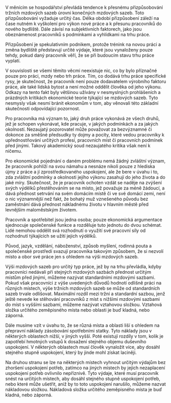 V měnícím se hospodářství převládá tendence k přesnému přizpůsobování tržních mzdových sazeb úrovni konečných mzdových sazeb. Toto přizpůsobování vyžaduje určitý čas. Délka období přizpůsobení záleží na čase nutném k vyškolení pro výkon nové práce a k přesunu pracovníků do nového bydliště. Dále závisí na subjektivních faktorech, jako jsou obeznámenost pracovníků s podmínkami a vyhlídkami na trhu práce.

Přizpůsobení je spekulativním podnikem, protože trénink na novou práci a změna bydliště představují určité výdaje, které jsou vynaloženy pouze tehdy, pokud daný pracovník věří, že se při budoucím stavu trhu práce vyplatí.

V souvislosti se všemi těmito věcmi neexistuje nic, co by bylo příznačné pouze pro práci, mzdy nebo trh práce. Tím, co dodává trhu práce specifické rysy, je skutečnost, že pracovník není pouze dodavatelem výrobního faktoru práce, ale také lidská bytost a není možné oddělit člověka od jeho výkonu. Odkazy na tento fakt byly většinou užívány v nesmyslných prohlášeních a prázdných kritikách ekonomické teorie týkající se mzdových sazeb. Tyto nesmysly však nesmí bránit ekonomům v tom, aby věnovali této základní skutečnosti odpovídající pozornost.

Pro pracovníka má význam to, jaký druh práce vykonává ze všech druhů, jež je schopen vykonávat, kde pracuje, v jakých podmínkách a za jakých okolností. Nezaujatý pozorovatel může považovat za bezvýznamné či dokonce za směšné předsudky ty dojmy a pocity, které vedou pracovníky k upřednostňování určitých profesí, pracovních míst či pracovních podmínek před jinými. Takový akademický soud nezaujatého kritika však není k ničemu.

Pro ekonomické pojednání o daném problému nemá žádný zvláštní význam, že pracovník pohlíží na svou námahu a nesnáze nikoli pouze z hlediska újmy z práce a jí zprostředkovaného uspokojení, ale že bere v úvahu i to, zda zvláštní podmínky a okolnosti jejího výkonu zasahují do jeho života a do jaké míry. Skutečnost, že je pracovník ochoten vzdát se naděje na zvýšení svých výdělků přestěhováním se na místo, jež považuje za méně žádoucí, a dává přednost setrvání na svém domácím místě či ve své domácí zemi, není o nic významnější než fakt, že bohatý muž vznešeného původu bez zaměstnání dává přednost nákladnému životu v hlavním městě před levnějším maloměstským životem.

Pracovník a spotřebitel jsou jedna osoba; pouze ekonomická argumentace sjednocuje společenské funkce a rozděluje tuto jednotu do dvou schémat. Lidé nemohou oddělit svá rozhodnutí o využití své pracovní síly od rozhodnutí týkajících se užití jejich výdělků.

Původ, jazyk, vzdělání, náboženství, způsob myšlení, rodinná pouta a společenské prostředí svazují pracovníka takovým způsobem, že si nezvolí místo a obor své práce jen s ohledem na výši mzdových sazeb.

Výši mzdových sazeb pro určitý typ práce, jež by na trhu převládla, kdyby pracovníci nedávali při stejných mzdových sazbách přednost určitým místům před jinými, můžeme nazývat standardními mzdovými sazbami. Pokud však pracovníci z výše uvedených důvodů hodnotí odlišně práci na různých místech, výše tržních mzdových sazeb se může od standardních sazeb trvale odlišovat. Maximální rozdíl mezi tržní a standardní sazbou, jenž ještě nevede ke stěhování pracovníků z míst s nižšími mzdovými sazbami do míst s vyššími sazbami, můžeme nazývat vztahovou složkou. Vztahová složka určitého zeměpisného místa nebo oblasti je buď kladná, nebo záporná.

Dále musíme vzít v úvahu to, že se různá místa a oblasti liší s ohledem na přepravní náklady zásobování spotřebními statky. Tyto náklady jsou v některých oblastech nižší, v jiných vyšší. Poté existují rozdíly v tom, kolik je zapotřebí hmotných vstupů k dosažení stejného objemu duševního uspokojení. V některých oblastech musí člověk vynaložit více, aby dosáhl stejného stupně uspokojení, který by jinde mohl získat laciněji.

Na druhou stranu se lze na některých místech vyhnout určitým výdajům bez zhoršení uspokojení potřeb, zatímco na jiných místech by jejich nezaplacení uspokojení potřeb ovlivnilo nepříznivě. Tyto výdaje, které musí pracovník snést na určitých místech, aby dosáhl stejného stupně uspokojení potřeb, nebo které může ušetřit, aniž by to toto uspokojení narušilo, můžeme nazvat nákladovou složkou. Nákladová složka určitého zeměpisného místa je buď kladná, nebo záporná.
